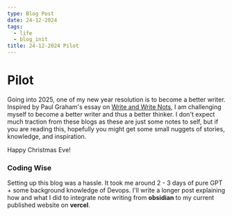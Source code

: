 ```yaml
---
type: Blog Post
date: 24-12-2024
tags:
  - life
  - blog_init
title: 24-12-2024 Pilot
---
```

# Pilot
Going into 2025, one of my new year resolution is to become a better writer. Inspired by Paul Graham's essay on [Write and Write Nots](https://paulgraham.com/writes.html), I am challenging myself to become a better writer and thus a better thinker. I don't expect much traction from these blogs as these are just some notes to self, but if you are reading this, hopefully you might get some small nuggets of stories, knowledge, and inspiration. 

Happy Christmas Eve! 

### Coding Wise
Setting up this blog was a hassle. It took me around 2 - 3 days of pure GPT + some background knowledge of Devops. I'll write a longer post explaining how and what I did to integrate note writing from **obsidian** to my current published website on **vercel**.  
